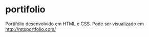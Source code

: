 # portifolio
Portifólio desenvolvido em HTML e CSS.
Pode ser visualizado em http://rstxportfolio.com/
